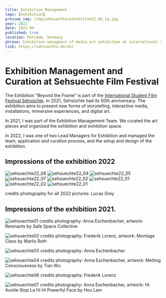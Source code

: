 ```yaml
---
title: Exhibition Management
tags: [exhibition]
preview_img: /img/sehsuechte/exhibition22_04_lg.jpg
year: 2022
date: 2022-04
published: true
location: Potsdam, Germany
phrase: Exhibition managment of media art exhibition at international student film festival Sehsüchte
link: https://sehsuechte.de/en/
---
```


# Exhibition Management and Curation at Sehsuechte Film Festival

The Exhibition "Beyond the Frame" is part of the [International Student Film Festival Sehsüchte](https://sehsuechte.de/en/). In 2021, Sehsüchte had its 50th anniversary. The exhibition aims to present new forms of storytelling, interactive media, installations, immersive experiences, and digital art.

In 2021, I was part of the Exhibition Management Team. We curated the art pieces and organized the exhibition and exhibition space.

In 2022, I was one of two Lead Managers for Exhibition and managed the team, application and curation process, and the setup and design of the exhibition.

## Impressions of the exhibition 2022

![sehsuechte22_06](/img/sehsuechte/exhibition22_03_lg.jpg)
![sehsuechte22_04](/img/sehsuechte/exhibition22_06_lg.jpg)
![sehsuechte22_05](/img/sehsuechte/exhibition22_05_lg.jpg)
![sehsuechte22_07](/img/sehsuechte/exhibition22_07_lg.jpg)
![sehsuechte22_02](/img/sehsuechte/exhibition22_08_lg.jpg)
![sehsuechte22_01](/img/sehsuechte/exhibition22_09_lg.jpg)
![sehsuechte22_02](/img/sehsuechte/exhibition22_02_lg.jpg)
![sehsuechte22_01](/img/sehsuechte/exhibition22_01_lg.jpg)

credits photography for all 2022 pictures: Lucas Grey

## Impressions of the exhibition 2021.

![sehsuechte01](/img/sehsuechte/exhibition1_ae.jpg)
credits photography: Anna Eschenbacher, artwork: Remnants by Safe Space Collective

![sehsuechte02](/img/sehsuechte/exhibition2_fl.jpg)
credits photography: Frederik Lorenz, artwork: Montage Class by Marlis Roth

![sehsuechte03](/img/sehsuechte/exhibition3_ae.jpg)
credits photography: Anna Eschenbacher

![sehsuechte04](/img/sehsuechte/exhibition4_ae.jpg)
credits photography: Anna Eschenbacher, artwork: Melting Consciousness by Tian Wu

![sehsuechte06](/img/sehsuechte/exhibition6_fl.jpg)
credits photography: Frederik Lorenz

![sehsuechte07](/img/sehsuechte/exhibition7_ae.jpg)
credits photography: Anna Eschenbacher, artwork: Hi Auntie Stop La Hi Hi Powerful Face by Hou Lam
